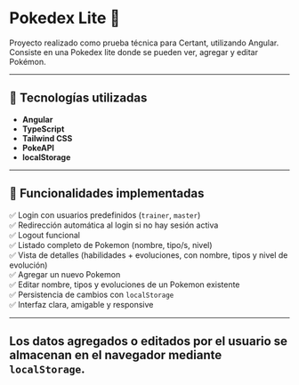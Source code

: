 # Pokedex Lite 🧡

Proyecto realizado como prueba técnica para Certant, utilizando Angular.  
Consiste en una Pokedex lite donde se pueden ver, agregar y editar Pokémon.

---

## 🧠 Tecnologías utilizadas

- **Angular**
- **TypeScript**
- **Tailwind CSS** 
- **PokeAPI** 
- **localStorage** 

---

## 🚀 Funcionalidades implementadas

✅ Login con usuarios predefinidos (`trainer`, `master`)  
✅ Redirección automática al login si no hay sesión activa  
✅ Logout funcional  
✅ Listado completo de Pokemon (nombre, tipo/s, nivel)  
✅ Vista de detalles (habilidades + evoluciones, con nombre, tipos y nivel de evolución)  
✅ Agregar un nuevo Pokemon  
✅ Editar nombre, tipos y evoluciones de un Pokemon existente  
✅ Persistencia de cambios con `localStorage`  
✅ Interfaz clara, amigable y responsive

---
Los datos agregados o editados por el usuario se almacenan en el navegador mediante `localStorage`.
---

